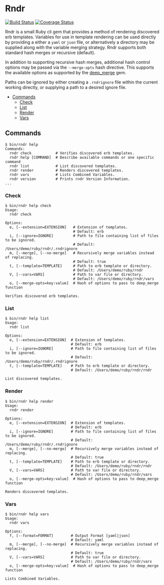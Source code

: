 # Rndr
[![Build Status](https://travis-ci.org/arc-ts/rndr.svg?branch=master)](https://travis-ci.org/arc-ts/rndr)
[![Coverage Status](https://coveralls.io/repos/github/arc-ts/rndr/badge.svg?branch=master)](https://coveralls.io/github/arc-ts/rndr?branch=master)

Rndr is a small Ruby cli gem that provides a method of rendering discovered erb templates. Variables for use in template rendering can be used directly by providing a either a `yaml` or `json` file, or alternatively a directory may be supplied along with the variable merging strategy. Rndr supports both standard hash merges or recursive (default).

In addition to supporting recursive hash merges, additional hash control options may be passed via the `--merge-opts` hash directive. This supports the available options as supported by the [deep_merge](https://github.com/danielsdeleo/deep_merge) gem.

Paths can be ignored by either creating a `.rndrignore` file within the current working directly, or supplying a path to a desired ignore file.


* [Commands](#commands)
  * [Check](#check)
  * [List](#list)
  * [Render](#render)
  * [Vars](#vars)

## Commands

```
$ bin/rndr help
Commands:
  rndr check           # Verifies discovered erb templates.
  rndr help [COMMAND]  # Describe available commands or one specific command
  rndr list            # List discovered templates.
  rndr render          # Renders discovered templates.
  rndr vars            # Lists Combined Variables.
  rndr version         # Prints rndr Version Information.
...
```

### Check

```
$ bin/rndr help check
Usage:
  rndr check

Options:
  e, [--extension=EXTENSION]   # Extension of templates.
                               # Default: erb
  i, [--ignore=IGNORE]         # Path to file containing list of files to be ignored.
                               # Default: /Users/demo/ruby/rndr/.rndrignore
  m, [--merge], [--no-merge]   # Recursively merge variables instead of replacing.
                               # Default: true
  t, [--template=TEMPLATE]     # Path to erb template or directory.
                               # Default: /Users/demo/ruby/rndr
  V, [--vars=VARS]             # Path to var file or directory.
                               # Default: /Users/demo/ruby/rndr/vars
  o, [--merge-opts=key:value]  # Hash of options to pass to deep_merge function

Verifies discovered erb templates.
```

### List

```
$ bin/rndr help list
Usage:
  rndr list

Options:
  e, [--extension=EXTENSION]  # Extension of templates.
                              # Default: erb
  i, [--ignore=IGNORE]        # Path to file containing list of files to be ignored.
                              # Default: /Users/demo/ruby/rndr/.rndrignore
  t, [--template=TEMPLATE]    # Path to erb template or directory.
                              # Default: /Users/demo/ruby/rndr/rndr

List discovered templates.
```

### Render

```
$ bin/rndr help render
Usage:
  rndr render

Options:
  e, [--extension=EXTENSION]  # Extension of templates.
                              # Default: erb
  i, [--ignore=IGNORE]        # Path to file containing list of files to be ignored.
                              # Default: /Users/demo/ruby/rndr/.rndrignore
  m, [--merge], [--no-merge]  # Recursively merge variables instead of replacing.
                              # Default: true
  t, [--template=TEMPLATE]    # Path to erb template or directory.
                              # Default: /Users/demo/ruby/rndr/rndr
  V, [--vars=VARS]            # Path to var file or directory.
                              # Default: /Users/demo/ruby/rndr/vars
  o, [--merge-opts=key:value]  # Hash of options to pass to deep_merge function

Renders discovered templates.
```

### Vars

```
$ bin/rndr help vars
Usage:
  rndr vars

Options:
  f, [--format=FORMAT]        # Output Format [yaml|json]
                              # Default: yaml
  m, [--merge], [--no-merge]  # Recursively merge variables instead of replacing.
                              # Default: true
  V, [--vars=VARS]            # Path to var file or directory.
                              # Default: /Users/demo/ruby/rndr/vars
  o, [--merge-opts=key:value]  # Hash of options to pass to deep_merge function

Lists Combined Variables.
```

